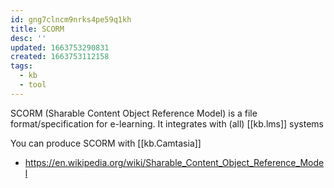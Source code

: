 ```yaml
---
id: gng7clncm9nrks4pe59q1kh
title: SCORM
desc: ''
updated: 1663753290831
created: 1663753112158
tags:
  - kb
  - tool
---
```


SCORM (Sharable Content Object Reference Model) is a file format/specification for e-learning.
It integrates with (all) [[kb.lms]] systems

You can produce SCORM with [[kb.Camtasia]]

* <https://en.wikipedia.org/wiki/Sharable_Content_Object_Reference_Model>

